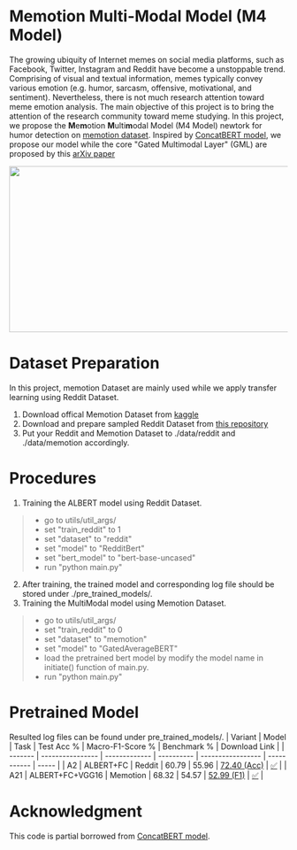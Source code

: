 # Memotion Multi-Modal Model (M4 Model)
The growing ubiquity of Internet memes on social media platforms, such as Facebook, Twitter, Instagram and Reddit have become a unstoppable trend. Comprising of visual and textual information, memes typically convey various emotion (e.g. humor, sarcasm, offensive, motivational, and sentiment). Nevertheless, there is not much research attention toward meme emotion analysis. The main objective of this project is to bring the attention of the research community toward meme studying. In this project, we propose the **M**e**m**otion **M**ulti**m**odal Model (M4 Model) newtork for humor detection on [memotion dataset](https://arxiv.org/pdf/2008.03781.pdf). Inspired by [ConcatBERT model](https://github.com/IsaacRodgz/ConcatBERT), we propose our model while the core "Gated Multimodal Layer" (GML) are proposed by this [arXiv paper](https://arxiv.org/pdf/1702.01992.pdf)

<p align="center">
  <img src="https://github.com/terenceylchow124/Meme-MultiModal/blob/main/Project.png" width="550" height="300">
</p>

# Dataset Preparation 
In this project, memotion Dataset are mainly used while we apply transfer learning using Reddit Dataset.
1. Download offical Memotion Dataset from [kaggle](https://www.kaggle.com/williamscott701/memotion-dataset-7k)
2. Download and prepare sampled Reddit Dataset from [this repository](https://github.com/orionw/RedditHumorDetection)
3. Put your Reddit and Memotion Dataset to ./data/reddit and ./data/memotion accordingly. 

# Procedures
1. Training the ALBERT model using Reddit Dataset.  
  > - go to utils/util_args/
  > - set "train_reddit" to 1
  > - set "dataset" to "reddit" 
  > - set "model" to "RedditBert"
  > - set "bert_model" to "bert-base-uncased"
  > - run "python main.py"
2. After training, the trained model and corresponding log file should be stored under ./pre_trained_models/.  
3. Training the MultiModal model using Memotion Dataset. 
  > - go to utils/util_args/  
  > - set "train_reddit" to 0 
  > - set "dataset" to "memotion"
  > - set "model" to "GatedAverageBERT"  
  > - load the pretrained bert model by modify the model name in initiate() function of main.py.
  > - run "python main.py"

# Pretrained Model 
Resulted log files can be found under pre_trained_models/. 
| Variant | Model            | Task          | Test Acc % | Macro-F1-Score %  | Benchmark % | Download Link |
| ------- | ---------------- | ------------- | ---------- | ----------------- | ----------- | ----- |
| A2      | ALBERT+FC        | Reddit        | 60.79      | 55.96             | [72.40 (Acc)](https://arxiv.org/pdf/1909.00252.pdf) | [:white_check_mark:](https://drive.google.com/file/d/16ArUFaJG6tfkyQEsq7unxg9u8nmni-q-/view?usp=sharing) |
| A21     | ALBERT+FC+VGG16  | Memotion      | 68.32      | 54.57             | [52.99 (F1)](https://arxiv.org/pdf/2008.03781.pdf)  | [:white_check_mark:](https://drive.google.com/file/d/1Y78Kto6axhWLxf0mucsEW0WVCCHSjh-8/view?usp=sharing) |
 
# Acknowledgment
This code is partial borrowed from [ConcatBERT model](https://github.com/IsaacRodgz/ConcatBERT).





